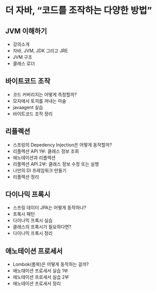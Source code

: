 # 더 자바, “코드를 조작하는 다양한 방법”

## JVM 이해하기

- 강의소개
- 자바, JVM, JDK 그리고 JRE
- JVM 구조
- 클래스 로더

## 바이트코드 조작

- 코드 커버리지는 어떻게 측정할까?
- 모자에서 토끼를 꺼내는 마술
- javaagent 실습
- 바이트코드 조작 정리

## 리플렉션

- 스프링의 Depedency Injection은 어떻게 동작할까?
- 리플렉션 API 1부: 클래스 정보 조회
- 애노테이션과 리플렉션
- 리플렉션 API 2부: 클래스 정보 수정 또는 실행
- 나만의 DI 프레임워크 만들기
- 리플렉션 정리

## 다이나믹 프록시

- 스프링 데이터 JPA는 어떻게 동작하나?
- 프록시 패턴
- 다이나믹 프록시 실습
- 클래스의 프록시가 필요하다면?
- 다이나믹 프록시 정리

## 애노테이션 프로세서

- Lombok(롬복)은 어떻게 동작하는 걸까?
- 애노태이션 프로세서 실습 1부
- 애노테이션 프로세서 실습 2부
- 애노테이션 프로세서 정리
